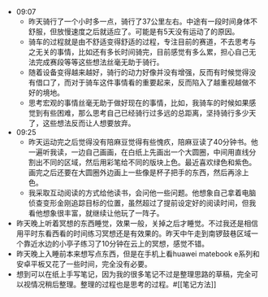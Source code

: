 - 09:07
    - 昨天骑行了一个小时多一点，骑行了37公里左右。中途有一段时间身体不舒服，但放慢速度之后就适应了。可能是有5天没有运动了的原因。
    - 骑车的过程就是由不舒适变得舒适的过程，专注目前的赛道，不去思考与之无关的事情，比如还有多长时间骑完，目前感觉有多么累，担心自己无法完成赛段等等这些想法丝毫无助于骑行。
    - 随着设备变得越来越好，骑行的动力好像并没有增强，反而有时候觉得没有借口了，而对于骑车这件事情看的重要起来，反而陷入了越重视越做不好的境地。
    - 思考宏观的事情丝毫无助于做好现在的事情，比如，我骑车的时候如果感觉到有些困难，那么思考自己已经骑行过多远的总距离，坚持骑行多少天了，这些想法反而让人想要放弃。
- 09:25
    - 昨天运动完之后觉得没有陪麻豆觉得有些愧疚，陪麻豆读了40分钟书。他一遍听我读，一边自己画画，在白纸上先画出一个大圆圈，中间用直线分割出不同的区域，然后用彩笔给不同的版块上色。最近喜欢绿色和紫色。画完之后还要在大圆圈外边画上一些像是杯子把手的东西，然后再涂上色。
    - 我采取互动阅读的方式给他读书，会问他一些问题。他想象自己拿着电脑侦查变形金刚追踪目标的位置，虽然超过了提前设定好的阅读时间，但我看他想象很丰富，就继续让他玩了一阵子。
- 昨天晚上听着冥想的东西睡觉，效果一般，关掉之后才睡觉。不过我还是相信用平时东看西看的时间练习冥想还是有效果的。昨天中午走到南锣鼓巷区域一个靠近水边的小亭子练习了10分钟在云上的冥想，感觉不错。
- 昨天晚上入睡前本来想写点东西，但是在手机上看huawei matebook e系列和安卓平板又花了一些时间，完全没有必要。
- 想到可以在纸上手写笔记，因为我的很多笔记不过是整理思路的草稿，完全可以视情况稍后整理。整理的过程也是思考的过程。#[[笔记方法]]
